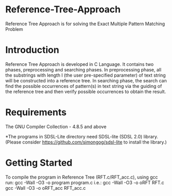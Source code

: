 # Reference-Tree-Approach
Reference Tree Approach is for solving the Exact Multiple Pattern Matching Problem

# Introduction
Reference Tree Approach is developed in C Language. It contains two phases, preprocessing and searching phases. In preprocessing phase, all the substrings with length l (the user pre-specified parameter) of text string will be constructed into a reference tree. In searching phase, the search can find the possible occurrences of pattern(s) in text string via the guiding of the reference tree and then verify possible occurrences to obtain the result.

# Requirements
The GNU Compiler Collection - 4.8.5 and above

*The programs in SDSL-Lite directory need SDSL-lite (SDSL 2.0) library.
(Please consider https://github.com/simongog/sdsl-lite to install the library.)

# Getting Started
To compile the program in Reference Tree (RFT.c/RFT_acc.c), using gcc run:
gcc -Wall -O3 -o program program.c
i.e.:
gcc -Wall -O3 -o oRFT RFT.c
gcc -Wall -O3 -o oRFT_acc RFT_acc.c
